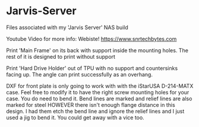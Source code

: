 # Jarvis-Server
Files associated with my 'Jarvis Server' NAS build

Youtube Video for more info: 
Webiste! https://www.snrtechbytes.com

Print 'Main Frame' on its back with support inside the mounting holes. The rest of it is designed to print without support

Print 'Hard Drive Holder' out of TPU with no support and countersinks facing up. The angle can print successfully as an overhang.

DXF for front plate is only going to work with with the iStarUSA D-214-MATX case. Feel free to modify it to have the right screw mounting holes for your case. You do need to bend it. Bend lines are marked and relief lines are also marked for steel HOWEVER there isn't enough flange distance in this design. I had them etch the bend line and ignore the relief lines and I just used a jig to bend it. You could get away with a vice too. 
